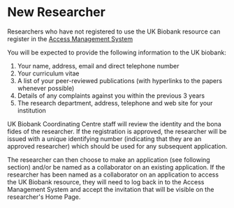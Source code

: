 # New Researcher
Researchers who have not registered to use the UK Biobank resource can register in the [Access Management System](https://bbams.ndph.ox.ac.uk/ams/)

You will be expected to provide the following information to the UK biobank:

1. Your name, address, email and direct telephone number
2. Your curriculum vitae
3. A list of your peer-reviewed publications (with hyperlinks to the papers whenever possible)
4. Details of any complaints against you within the previous 3 years
5. The research department, address, telephone and web site for your institution

UK Biobank Coordinating Centre staff will review the identity and the bona fides of the researcher. If the registration is approved, the researcher will be issued with a unique identifying number (indicating that they are an approved researcher) which should be used for any subsequent application. 

The researcher can then choose to make an application (see following section) and/or be named as a collaborator on an existing application. 
If the researcher has been named as a collaborator on an application to access the UK Biobank resource, they will need to log back in to the Access Management System and accept the invitation that will be visible on the researcher's Home Page.

